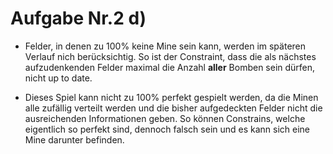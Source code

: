 # Aufgabe Nr.2 d)

- Felder, in denen zu 100% keine Mine sein kann, werden im späteren Verlauf nich berücksichtig. So ist der Constraint, dass die als nächstes aufzudenkenden Felder maximal die Anzahl **aller** Bomben sein dürfen, nicht up to date.  

- Dieses Spiel kann nicht zu 100% perfekt gespielt werden, da die Minen alle zufällig verteilt werden und die bisher aufgedeckten Felder nicht die ausreichenden Informationen geben. So können Constrains, welche eigentlich so perfekt sind, dennoch falsch sein und es kann sich eine Mine darunter befinden.
